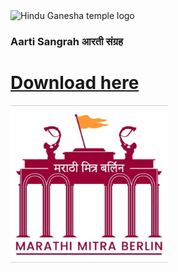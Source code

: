 <img width="50%" alt="Hindu Ganesha temple logo" src="https://www.hindutempleberlin.de/wp-content/uploads/2021/06/Logo-new-1.png">

### Aarti Sangrah आरती संग्रह 
# [Download here](https://github.com/yogidevendra/yogidevendra-public-drive/tree/main/Aarti-sangrah/Marathi-Mitra-Berlin-Aarti-sangrah.pdf)


<img width="50%" alt="Marathi mitra berlin logo" src="mmb_logo.jpg">

